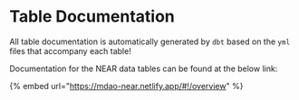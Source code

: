 # Table Documentation

All table documentation is automatically generated by `dbt` based on the `yml` files that accompany each table!

Documentation for the NEAR data tables can be found at the below link:

{% embed url="https://mdao-near.netlify.app/#!/overview" %}
